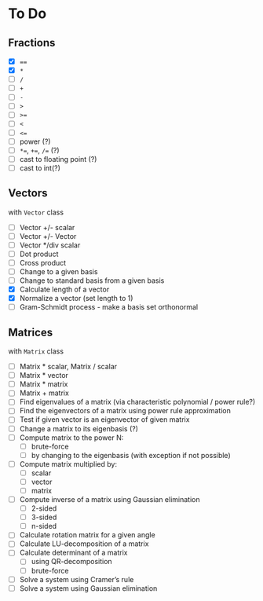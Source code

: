# To Do

## Fractions
- [x] `==`
- [x] `*`
- [ ] `/`
- [ ] `+`
- [ ] `-`
- [ ] `>`
- [ ] `>=`
- [ ] `<`
- [ ] `<=`
- [ ] power (?)
- [ ] `*=`, `+=`, `/=` (?)
- [ ] cast to floating point (?)
- [ ] cast to int(?)

## Vectors
with `Vector` class
- [ ] Vector +/- scalar
- [ ] Vector +/- Vector
- [ ] Vector */div scalar
- [ ] Dot product
- [ ] Cross product
- [ ] Change to a given basis
- [ ] Change to standard basis from a given basis
- [x] Calculate length of a vector 
- [x] Normalize a vector (set length to 1)
- [ ] Gram-Schmidt process - make a basis set orthonormal  

## Matrices
with `Matrix` class
- [ ] Matrix * scalar, Matrix / scalar
- [ ] Matrix * vector
- [ ] Matrix * matrix
- [ ] Matrix + matrix
- [ ] Find eigenvalues of a matrix (via characteristic polynomial / power rule?)
- [ ] Find the eigenvectors of a matrix using power rule approximation
- [ ] Test if given vector is an eigenvector of given matrix
- [ ] Change a matrix to its eigenbasis (?)
- [ ] Compute matrix to the power N:
  - [ ] brute-force
  - [ ] by changing to the eigenbasis (with exception if not possible)
- [ ] Compute matrix multiplied by:
  - [ ] scalar
  - [ ] vector
  - [ ] matrix
- [ ] Compute inverse of a matrix using Gaussian elimination
  - [ ] 2-sided
  - [ ] 3-sided
  - [ ] n-sided
- [ ] Calculate rotation matrix for a given angle
- [ ] Calculate LU-decomposition of a matrix
- [ ] Calculate determinant of a matrix
  - [ ] using QR-decomposition
  - [ ] brute-force
- [ ] Solve a system using Cramer’s rule
- [ ] Solve a system using Gaussian elimination
